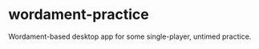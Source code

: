 wordament-practice
==================

Wordament-based desktop app for some single-player, untimed practice.
